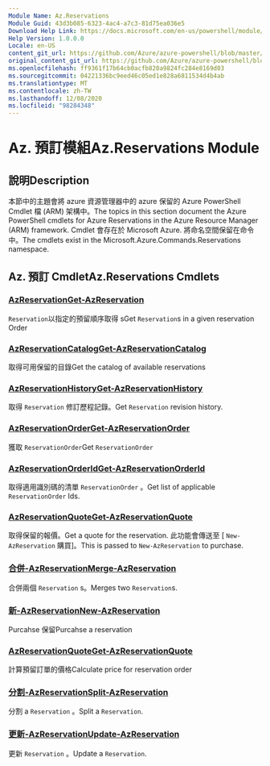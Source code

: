 ```yaml
---
Module Name: Az.Reservations
Module Guid: 43d3b085-6323-4ac4-a7c3-81d75ea036e5
Download Help Link: https://docs.microsoft.com/en-us/powershell/module/az.reservations
Help Version: 1.0.0.0
Locale: en-US
content_git_url: https://github.com/Azure/azure-powershell/blob/master/src/Reservations/Reservations/help/Az.Reservations.md
original_content_git_url: https://github.com/Azure/azure-powershell/blob/master/src/Reservations/Reservations/help/Az.Reservations.md
ms.openlocfilehash: ff9361f17b64cb0acfb820a9824fc284e8169d03
ms.sourcegitcommit: 04221336bc9eed46c05ed1e828a6811534d4b4ab
ms.translationtype: MT
ms.contentlocale: zh-TW
ms.lasthandoff: 12/08/2020
ms.locfileid: "98284348"
---
```

# <span data-ttu-id="3c3c4-101">Az. 預訂模組</span><span class="sxs-lookup"><span data-stu-id="3c3c4-101">Az.Reservations Module</span></span>
## <span data-ttu-id="3c3c4-102">說明</span><span class="sxs-lookup"><span data-stu-id="3c3c4-102">Description</span></span>
<span data-ttu-id="3c3c4-103">本節中的主題會將 azure 資源管理器中的 azure 保留的 Azure PowerShell Cmdlet 檔 (ARM) 架構中。</span><span class="sxs-lookup"><span data-stu-id="3c3c4-103">The topics in this section document the Azure PowerShell cmdlets for Azure Reservations in the Azure Resource Manager (ARM) framework.</span></span> <span data-ttu-id="3c3c4-104">Cmdlet 會存在於 Microsoft Azure. 將命名空間保留在命令中。</span><span class="sxs-lookup"><span data-stu-id="3c3c4-104">The cmdlets exist in the Microsoft.Azure.Commands.Reservations namespace.</span></span>

## <span data-ttu-id="3c3c4-105">Az. 預訂 Cmdlet</span><span class="sxs-lookup"><span data-stu-id="3c3c4-105">Az.Reservations Cmdlets</span></span>
### [<span data-ttu-id="3c3c4-106">AzReservation</span><span class="sxs-lookup"><span data-stu-id="3c3c4-106">Get-AzReservation</span></span>](Get-AzReservation.md)
<span data-ttu-id="3c3c4-107">`Reservation`以指定的預留順序取得 s</span><span class="sxs-lookup"><span data-stu-id="3c3c4-107">Get `Reservation`s in a given reservation Order</span></span>

### [<span data-ttu-id="3c3c4-108">AzReservationCatalog</span><span class="sxs-lookup"><span data-stu-id="3c3c4-108">Get-AzReservationCatalog</span></span>](Get-AzReservationCatalog.md)
<span data-ttu-id="3c3c4-109">取得可用保留的目錄</span><span class="sxs-lookup"><span data-stu-id="3c3c4-109">Get the catalog of available reservations</span></span>

### [<span data-ttu-id="3c3c4-110">AzReservationHistory</span><span class="sxs-lookup"><span data-stu-id="3c3c4-110">Get-AzReservationHistory</span></span>](Get-AzReservationHistory.md)
<span data-ttu-id="3c3c4-111">取得 `Reservation` 修訂歷程記錄。</span><span class="sxs-lookup"><span data-stu-id="3c3c4-111">Get `Reservation` revision history.</span></span>

### [<span data-ttu-id="3c3c4-112">AzReservationOrder</span><span class="sxs-lookup"><span data-stu-id="3c3c4-112">Get-AzReservationOrder</span></span>](Get-AzReservationOrder.md)
<span data-ttu-id="3c3c4-113">獲取 `ReservationOrder`</span><span class="sxs-lookup"><span data-stu-id="3c3c4-113">Get `ReservationOrder`</span></span>

### [<span data-ttu-id="3c3c4-114">AzReservationOrderId</span><span class="sxs-lookup"><span data-stu-id="3c3c4-114">Get-AzReservationOrderId</span></span>](Get-AzReservationOrderId.md)
<span data-ttu-id="3c3c4-115">取得適用識別碼的清單 `ReservationOrder` 。</span><span class="sxs-lookup"><span data-stu-id="3c3c4-115">Get list of applicable `ReservationOrder` Ids.</span></span>

### [<span data-ttu-id="3c3c4-116">AzReservationQuote</span><span class="sxs-lookup"><span data-stu-id="3c3c4-116">Get-AzReservationQuote</span></span>](Get-AzReservationQuote.md)
<span data-ttu-id="3c3c4-117">取得保留的報價。</span><span class="sxs-lookup"><span data-stu-id="3c3c4-117">Get a quote for the reservation.</span></span> <span data-ttu-id="3c3c4-118">此功能會傳送至 [ `New-AzReservation` 購買]。</span><span class="sxs-lookup"><span data-stu-id="3c3c4-118">This is passed to `New-AzReservation` to purchase.</span></span>

### [<span data-ttu-id="3c3c4-119">合併-AzReservation</span><span class="sxs-lookup"><span data-stu-id="3c3c4-119">Merge-AzReservation</span></span>](Merge-AzReservation.md)
<span data-ttu-id="3c3c4-120">合併兩個 `Reservation` s。</span><span class="sxs-lookup"><span data-stu-id="3c3c4-120">Merges two `Reservation`s.</span></span>

### [<span data-ttu-id="3c3c4-121">新-AzReservation</span><span class="sxs-lookup"><span data-stu-id="3c3c4-121">New-AzReservation</span></span>](New-AzReservation.md)
<span data-ttu-id="3c3c4-122">Purcahse 保留</span><span class="sxs-lookup"><span data-stu-id="3c3c4-122">Purcahse a reservation</span></span>

### [<span data-ttu-id="3c3c4-123">AzReservationQuote</span><span class="sxs-lookup"><span data-stu-id="3c3c4-123">Get-AzReservationQuote</span></span>](Get-AzReservationQuote.md)
<span data-ttu-id="3c3c4-124">計算預留訂單的價格</span><span class="sxs-lookup"><span data-stu-id="3c3c4-124">Calculate price for reservation order</span></span>

### [<span data-ttu-id="3c3c4-125">分割-AzReservation</span><span class="sxs-lookup"><span data-stu-id="3c3c4-125">Split-AzReservation</span></span>](Split-AzReservation.md)
<span data-ttu-id="3c3c4-126">分割 a `Reservation` 。</span><span class="sxs-lookup"><span data-stu-id="3c3c4-126">Split a `Reservation`.</span></span>

### [<span data-ttu-id="3c3c4-127">更新-AzReservation</span><span class="sxs-lookup"><span data-stu-id="3c3c4-127">Update-AzReservation</span></span>](Update-AzReservation.md)
<span data-ttu-id="3c3c4-128">更新 `Reservation` 。</span><span class="sxs-lookup"><span data-stu-id="3c3c4-128">Update a `Reservation`.</span></span>

